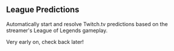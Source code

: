 ## League Predictions

Automatically start and resolve Twitch.tv predictions based on the streamer's League of Legends gameplay.

Very early on, check back later!
